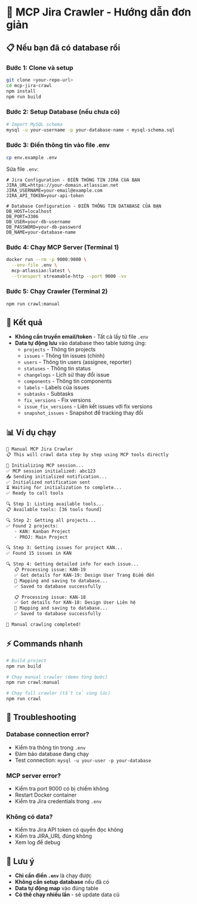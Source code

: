 # 🚀 MCP Jira Crawler - Hướng dẫn đơn giản

## 📋 Nếu bạn đã có database rồi

### Bước 1: Clone và setup
```bash
git clone <your-repo-url>
cd mcp-jira-crawl
npm install
npm run build
```

### Bước 2: Setup Database (nếu chưa có)
```bash
# Import MySQL schema
mysql -u your-username -p your-database-name < mysql-schema.sql
```

### Bước 3: Điền thông tin vào file .env
```bash
cp env.example .env
```

Sửa file `.env`:
```env
# Jira Configuration - ĐIỀN THÔNG TIN JIRA CỦA BẠN
JIRA_URL=https://your-domain.atlassian.net
JIRA_USERNAME=your-email@example.com
JIRA_API_TOKEN=your-api-token

# Database Configuration - ĐIỀN THÔNG TIN DATABASE CỦA BẠN
DB_HOST=localhost
DB_PORT=3306
DB_USER=your-db-username
DB_PASSWORD=your-db-password
DB_NAME=your-database-name
```

### Bước 4: Chạy MCP Server (Terminal 1)
```bash
docker run --rm -p 9000:9000 \
  --env-file .env \
  mcp-atlassian:latest \
  --transport streamable-http --port 9000 -vv
```

### Bước 5: Chạy Crawler (Terminal 2)
```bash
npm run crawl:manual
```

## 🎯 Kết quả

- **Không cần truyền email/token** - Tất cả lấy từ file `.env`
- **Data tự động lưu** vào database theo table tương ứng:
  - `projects` - Thông tin projects
  - `issues` - Thông tin issues (chính)
  - `users` - Thông tin users (assignee, reporter)
  - `statuses` - Thông tin status
  - `changelogs` - Lịch sử thay đổi issue
  - `components` - Thông tin components
  - `labels` - Labels của issues
  - `subtasks` - Subtasks
  - `fix_versions` - Fix versions
  - `issue_fix_versions` - Liên kết issues với fix versions
  - `snapshot_issues` - Snapshot để tracking thay đổi

## 📊 Ví dụ chạy

```bash
🚀 Manual MCP Jira Crawler
📋 This will crawl data step by step using MCP tools directly

🔌 Initializing MCP session...
✅ MCP session initialized: abc123
📤 Sending initialized notification...
✅ Initialized notification sent
⏳ Waiting for initialization to complete...
✅ Ready to call tools

🔍 Step 1: Listing available tools...
📋 Available tools: [36 tools found]

🔍 Step 2: Getting all projects...
✅ Found 2 projects:
   - KAN: Kanban Project
   - PROJ: Main Project

🔍 Step 3: Getting issues for project KAN...
✅ Found 15 issues in KAN

🔍 Step 4: Getting detailed info for each issue...
   📋 Processing issue: KAN-19
   ✅ Got details for KAN-19: Design User Trang Điểm đến
   💾 Mapping and saving to database...
   ✅ Saved to database successfully

   📋 Processing issue: KAN-18  
   ✅ Got details for KAN-18: Design User Liên hệ
   💾 Mapping and saving to database...
   ✅ Saved to database successfully

🎉 Manual crawling completed!
```

## ⚡ Commands nhanh

```bash
# Build project
npm run build

# Chạy manual crawler (demo từng bước)
npm run crawl:manual

# Chạy full crawler (tất cả cùng lúc)
npm run crawl
```

## 🔧 Troubleshooting

### Database connection error?
- Kiểm tra thông tin trong `.env`
- Đảm bảo database đang chạy
- Test connection: `mysql -u your-user -p your-database`

### MCP server error?
- Kiểm tra port 9000 có bị chiếm không
- Restart Docker container
- Kiểm tra Jira credentials trong `.env`

### Không có data?
- Kiểm tra Jira API token có quyền đọc không
- Kiểm tra JIRA_URL đúng không
- Xem log để debug

## 📝 Lưu ý

- **Chỉ cần điền `.env`** là chạy được
- **Không cần setup database** nếu đã có
- **Data tự động map** vào đúng table
- **Có thể chạy nhiều lần** - sẽ update data cũ

